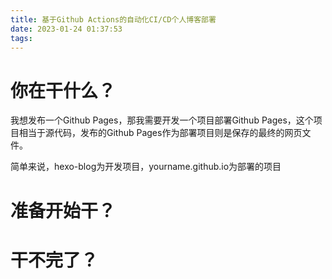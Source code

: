 ```yaml
---
title: 基于Github Actions的自动化CI/CD个人博客部署
date: 2023-01-24 01:37:53
tags:
---
```


# 你在干什么？
我想发布一个Github Pages，那我需要开发一个项目部署Github Pages，这个项目相当于源代码，发布的Github Pages作为部署项目则是保存的最终的网页文件。

简单来说，hexo-blog为开发项目，yourname.github.io为部署的项目

# 准备开始干？


# 干不完了？

